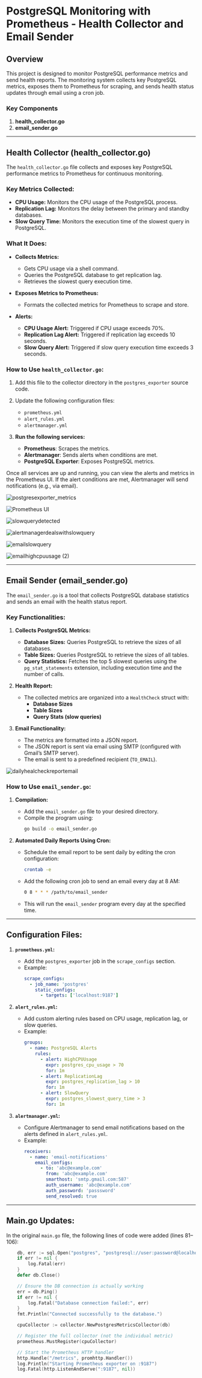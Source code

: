 # **PostgreSQL Monitoring with Prometheus - Health Collector and Email Sender**

## **Overview**

This project is designed to monitor PostgreSQL performance metrics and send health reports. The monitoring system collects key PostgreSQL metrics, exposes them to Prometheus for scraping, and sends health status updates through email using a cron job.

### **Key Components**

1. **health_collector.go**
2. **email_sender.go**

---

## **Health Collector (health_collector.go)**

The `health_collector.go` file collects and exposes key PostgreSQL performance metrics to Prometheus for continuous monitoring.

### **Key Metrics Collected:**

- **CPU Usage:** Monitors the CPU usage of the PostgreSQL process.
- **Replication Lag:** Monitors the delay between the primary and standby databases.
- **Slow Query Time:** Monitors the execution time of the slowest query in PostgreSQL.

### **What It Does:**

- **Collects Metrics:**
    - Gets CPU usage via a shell command.
    - Queries the PostgreSQL database to get replication lag.
    - Retrieves the slowest query execution time.
  
- **Exposes Metrics to Prometheus:**
    - Formats the collected metrics for Prometheus to scrape and store.
  
- **Alerts:**
    - **CPU Usage Alert:** Triggered if CPU usage exceeds 70%.
    - **Replication Lag Alert:** Triggered if replication lag exceeds 10 seconds.
    - **Slow Query Alert:** Triggered if slow query execution time exceeds 3 seconds.

### **How to Use `health_collector.go`:**

1. Add this file to the collector directory in the `postgres_exporter` source code.
2. Update the following configuration files:
    - `prometheus.yml`
    - `alert_rules.yml`
    - `alertmanager.yml`
   
3. **Run the following services:**
    - **Prometheus**: Scrapes the metrics.
    - **Alertmanager**: Sends alerts when conditions are met.
    - **PostgreSQL Exporter**: Exposes PostgreSQL metrics.

Once all services are up and running, you can view the alerts and metrics in the Prometheus UI. If the alert conditions are met, Alertmanager will send notifications (e.g., via email).

![postgresexporter_metrics](https://github.com/user-attachments/assets/194d6a8d-06d6-41c6-9ca0-11673745d0d0)

![Prometheus UI](https://github.com/user-attachments/assets/18241dbe-42dd-4528-a060-0b7e56434431)

![slowquerydetected](https://github.com/user-attachments/assets/93dd32e3-acc7-4e72-bdea-c0e64219cc54)

![alertmanagerdealswithslowquery](https://github.com/user-attachments/assets/4749db1d-8810-47e9-a99a-b2f38ff1c539)

![emailslowquery](https://github.com/user-attachments/assets/6b05bf0a-2fbd-47d2-ae7f-18fb5d8a2d13)

![emailhighcpuusage (2)](https://github.com/user-attachments/assets/2ec473d5-4b42-43fa-b76d-086567522555)

---

## **Email Sender (email_sender.go)**

The `email_sender.go` is a tool that collects PostgreSQL database statistics and sends an email with the health status report.

### **Key Functionalities:**

1. **Collects PostgreSQL Metrics:**
    - **Database Sizes:** Queries PostgreSQL to retrieve the sizes of all databases.
    - **Table Sizes:** Queries PostgreSQL to retrieve the sizes of all tables.
    - **Query Statistics:** Fetches the top 5 slowest queries using the `pg_stat_statements` extension, including execution time and the number of calls.

2. **Health Report:**
    - The collected metrics are organized into a `HealthCheck` struct with:
        - **Database Sizes**
        - **Table Sizes**
        - **Query Stats (slow queries)**

3. **Email Functionality:**
    - The metrics are formatted into a JSON report.
    - The JSON report is sent via email using SMTP (configured with Gmail’s SMTP server).
    - The email is sent to a predefined recipient (`TO_EMAIL`).

![dailyhealcheckreportemail](https://github.com/user-attachments/assets/83346fa9-e1d6-4bf8-90f5-61f495b35514)

### **How to Use `email_sender.go`:**

1. **Compilation:**
    - Add the `email_sender.go` file to your desired directory.
    - Compile the program using:
      ```bash
      go build -o email_sender.go
      ```

2. **Automated Daily Reports Using Cron:**
    - Schedule the email report to be sent daily by editing the cron configuration:
      ```bash
      crontab -e
      ```
    - Add the following cron job to send an email every day at 8 AM:
      ```bash
      0 8 * * * /path/to/email_sender
      ```
    - This will run the `email_sender` program every day at the specified time.

---

## **Configuration Files:**

1. **`prometheus.yml`:**
    - Add the `postgres_exporter` job in the `scrape_configs` section.
    - Example:
      ```yaml
      scrape_configs:
        - job_name: 'postgres'
          static_configs:
            - targets: ['localhost:9187']
      ```

2. **`alert_rules.yml`:**
    - Add custom alerting rules based on CPU usage, replication lag, or slow queries.
    - Example:
      ```yaml
      groups:
        - name: PostgreSQL Alerts
          rules:
            - alert: HighCPUUsage
              expr: postgres_cpu_usage > 70
              for: 1m
            - alert: ReplicationLag
              expr: postgres_replication_lag > 10
              for: 1m
            - alert: SlowQuery
              expr: postgres_slowest_query_time > 3
              for: 1m
      ```

3. **`alertmanager.yml`:**
    - Configure Alertmanager to send email notifications based on the alerts defined in `alert_rules.yml`.
    - Example:
      ```yaml
      receivers:
        - name: 'email-notifications'
          email_configs:
            - to: 'abc@example.com'
              from: 'abc@example.com'
              smarthost: 'smtp.gmail.com:587'
              auth_username: 'abc@example.com'
              auth_password: 'passsword'
              send_resolved: true
      ```

---

## **Main.go Updates:**

In the original `main.go` file, the following lines of code were added (lines 81–106):

```go
    db, err := sql.Open("postgres", "postgresql://user:password@localhost:5432/dbname")
    if err != nil {
        log.Fatal(err)
    }
    defer db.Close()

    // Ensure the DB connection is actually working
    err = db.Ping()
    if err != nil {
        log.Fatal("Database connection failed:", err)
    }
    fmt.Println("Connected successfully to the database.")

    cpuCollector := collector.NewPostgresMetricsCollector(db)

    // Register the full collector (not the individual metric)
    prometheus.MustRegister(cpuCollector)

    // Start the Prometheus HTTP handler
    http.Handle("/metrics", promhttp.Handler())
    log.Println("Starting Prometheus exporter on :9187")
    log.Fatal(http.ListenAndServe(":9187", nil))
